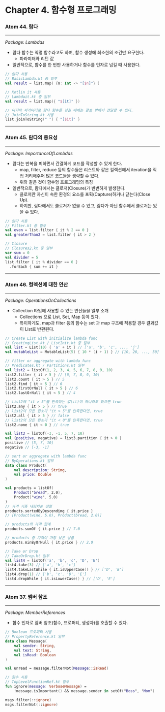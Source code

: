 # Chapter 4. 함수형 프로그래밍

### Atom 44. 람다

---

*Package: Lambdas*

- 람다 함수는 익명 함수라고도 하며, 함수 생성에 최소한의 조건만 요구한다.
  - 파라미터와 리턴 값
- 일반적으로, 함수를 한 번만 사용하거나 함수를 인자로 넘길 때 사용한다.

```kotlin
// 람다 사용
// BasicLambda.kt 중 일부 
val result = list.map( {n: Int -> "[$n]"} )

// Kotlin it 사용
// Lambdait.kt 중 일부
val result = list.map({ "$[it]" })

// 마지막 파라미터로 람다 함수를 넘길 때에는 괄호 밖에서 전달할 수 있다.
// JoinToString.kt 사용
list.joinToString(" ") { "[$it]" }
```

---

### Atom 45. 람다의 중요성

---

*Package: ImportanceOfLambdas*

- 람다는 반복을 피하면서 간결하게 코드를 작성할 수 있게 한다.
  - map, filter, reduce 등의 함수들은 리스트와 같은 컬렉션에서 iteration을 직접 처리해주어 많은 코드들을 생략할 수 있다.
  - 위와 같은 것이 함수형 프로그래밍의 특징
- 일반적으로, 람다에서는 클로저(Closure)가 빈번하게 발생한다.
  - 클로저란 자신이 속한 환경의 요소를 포획(Capture)하거나 닫는다(Close Up).
  - 하지만, 람다에서도 클로저가 없을 수 있고, 람다가 아닌 함수에서 클로저는 있을 수 있다.

```kotlin
// 람다 사용
// Filter.kt 중 일부
val even = list.filter { it % 2 == 0 }
val greaterThan2 = list.filter { it > 2 }

// Closure
// Closures2.kt 중 일부
var sum = 0
val divider = 5
list.filter { it % divider == 0 }
  .forEach { sum += it }
```

---

### Atom 46. 컬렉션에 대한 연산

---

*Package: OperationsOnCollections*

- Collection 타입에 사용할 수 있는 연산들을 일부 소개
  - Collections 으로 List, Set, Map 등이 있다.
  - 특이하게도, map과 filter 등의 함수는 set 과 map 구조에 적용할 경우 결과값이 List로 반환된다.

```kotlin
// Create List with initialize lambda func
// CreatingList.kt / ListInit.kt 중 일부
val list = List(10) { 'a' + it } // ['a', 'b', 'c', ..., 'j']
val mutableList = MutableList(5) { 10 * (i + 1) } // [10, 20, ..., 50]

// filter or aggregate with lambda func
// Predicates.kt / Partitions.kt 일부
val list2 = listOf(1, 2, 3, 4, 5, 6, 7, 8, 9, 10)
list2.filter { it > 5 } // [6, 7, 8, 9, 10]
list2.count { it > 5 } // 5
list2.find { it > 5 } // 6
list2.firstOrNull { it > 5 } // 6
list2.lastOrNull { it < 5 } // 4

// list2에 "it > 5"를 만족하는 값(it)이 하나라도 있으면 true 
list2.any { it > 5 } // true
// list2의 모든 원소가 "it > 5"를 만족한다면, true
list2.all { it > 5 } // false
// list2의 모든 원소가 "it < 0"를 만족한다면, true
list2.none { it < 0 } // true

val list3 = listOf(-3, -1, 5, 7, 10)
val (positive, negative) = list3.partition { it > 0 }
positive // [5, 7, 10]
negative // [-3, -1]

// sort or aggregate with lambda func
// ByOperations.kt 일부
data class Product(
    val description: String,
    val price: Double
)

val products = listOf(
    Product("bread", 2.0),
    Product("wine", 5.0)
)
// 가격 기중 내림차순 정렬
products.sortedByDescending { it.price }
// [Product(wine, 5.0), Product(bread, 2.0)]

// products의 가격 합계
products.sumOf { it.price } // 7.0

// products 중 가격이 가장 낮은 상품
products.minByOrNull { it.price } // 2.0

// Take or Drop
// TakeOrDrop.kt 일부
val list4 = listOf('a', 'b', 'c', 'D', 'E')
list4.take(3) // ['a', 'b', 'c']
list4.takeLastWhile { it.isUpperCase() } // ['D', 'E']
list4.drop(1) // ['b', 'c', 'D', 'E']
list4.dropWhile { it.isLowerCase() } // ['D', 'E'] 
```

---

### Atom 37. 멤버 참조

---

*Package: MemberReferences*

- 함수 인자로 멤버 참조(함수, 프로퍼티, 생성자)를 호출할 수 있다.

```kotlin
// Boolean 프로퍼티 사용
// PropertyReference.kt 일부
data class Message(
    val sender: String,
    val text: String,
    val isRead: Boolean
)

val unread = message.filterNot(Message::isRead)

// 함수 사용
// TopLevelFunctionRef.kt 일부
fun ignore(message: VerboseMessage) = 
    !message.isImportant() && message.sender in setOf("Boss", "Mom")

msgs.filter(::ignore)
msgs.filterNot(::ignore)
```